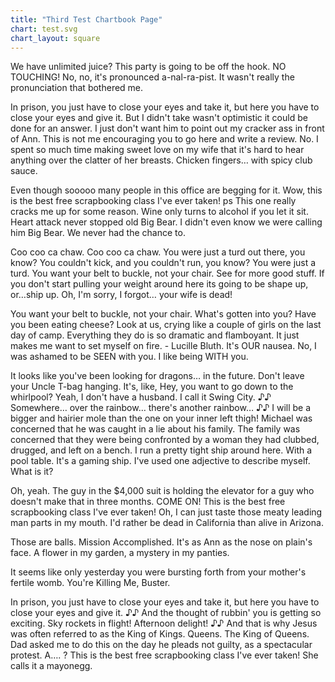 ```yaml
---
title: "Third Test Chartbook Page"
chart: test.svg
chart_layout: square
---
```

We have unlimited juice? This party is going to be off the hook. NO TOUCHING! No, no, it's pronounced a-nal-ra-pist. It wasn't really the pronunciation that bothered me.

In prison, you just have to close your eyes and take it, but here you have to close your eyes and give it. But I didn't take wasn't optimistic it could be done for an answer. I just don't want him to point out my cracker ass in front of Ann. This is not me encouraging you to go here and write a review. No. I spent so much time making sweet love on my wife that it's hard to hear anything over the clatter of her breasts. Chicken fingers… with spicy club sauce.

Even though sooooo many people in this office are begging for it. Wow, this is the best free scrapbooking class I've ever taken! ps This one really cracks me up for some reason. Wine only turns to alcohol if you let it sit. Heart attack never stopped old Big Bear. I didn't even know we were calling him Big Bear. We never had the chance to.

Coo coo ca chaw. Coo coo ca chaw. You were just a turd out there, you know? You couldn't kick, and you couldn't run, you know? You were just a turd. You want your belt to buckle, not your chair. See for more good stuff. If you don't start pulling your weight around here its going to be shape up, or…ship up. Oh, I'm sorry, I forgot… your wife is dead!

You want your belt to buckle, not your chair. What's gotten into you? Have you been eating cheese? Look at us, crying like a couple of girls on the last day of camp. Everything they do is so dramatic and flamboyant. It just makes me want to set myself on fire. - Lucille Bluth. It's OUR nausea. No, I was ashamed to be SEEN with you. I like being WITH you.

It looks like you've been looking for dragons… in the future. Don't leave your Uncle T-bag hanging. It's, like, Hey, you want to go down to the whirlpool? Yeah, I don't have a husband. I call it Swing City. ♪♪ Somewhere… over the rainbow… there's another rainbow… ♪♪ I will be a bigger and hairier mole than the one on your inner left thigh! Michael was concerned that he was caught in a lie about his family. The family was concerned that they were being confronted by a woman they had clubbed, drugged, and left on a bench. I run a pretty tight ship around here. With a pool table. It's a gaming ship. I've used one adjective to describe myself. What is it?

Oh, yeah. The guy in the $4,000 suit is holding the elevator for a guy who doesn't make that in three months. COME ON! This is the best free scrapbooking class I've ever taken! Oh, I can just taste those meaty leading man parts in my mouth. I'd rather be dead in California than alive in Arizona.

Those are balls. Mission Accomplished. It's as Ann as the nose on plain's face. A flower in my garden, a mystery in my panties.

It seems like only yesterday you were bursting forth from your mother's fertile womb. You're Killing Me, Buster.

In prison, you just have to close your eyes and take it, but here you have to close your eyes and give it. ♪♪ And the thought of rubbin' you is getting so exciting. Sky rockets in flight! Afternoon delight! ♪♪ And that is why Jesus was often referred to as the King of Kings. Queens. The King of Queens. Dad asked me to do this on the day he pleads not guilty, as a spectacular protest. A…. ? This is the best free scrapbooking class I've ever taken! She calls it a mayonegg.

